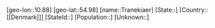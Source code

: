 ﻿---
location: [54.98,10.88]
type: City
tags:
- geo/City


SpocWebEntityId: 34945
isDeleted: false
confidential: public

---
[geo-lon::10.88]
[geo-lat::54.98]
[name::Tranekiaer]
[State::]
[Country::[[Denmark]]]
[StateId::]
[Population::]
[Unknown::]

